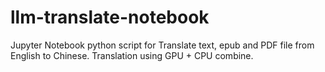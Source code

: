 # llm-translate-notebook
Jupyter Notebook python script for Translate text, epub and PDF file from English to Chinese.
Translation using GPU + CPU combine.
